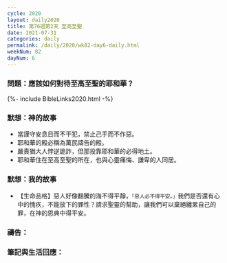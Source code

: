 ```yaml
---
cycle: 2020
layout: daily2020
title: 第76週第2天 至高至聖
date: 2021-07-31
categories: daily
permalink: /daily/2020/wk82-day6-daily.html
weekNum: 82
dayNum: 6
---
```


### 問題：應該如何對待至高至聖的耶和華？

{%- include BibleLinks2020.html -%}

### 默想：神的故事
+ 當謹守安息日而不干犯，禁止己手而不作惡。
+ 耶和華的殿必稱為萬民禱告的殿。
+ 嚴責猶大人悖逆詭詐，但那投靠耶和華的必得地土。
+ 耶和華住在至高至聖的所在，也與心靈痛悔、謙卑的人同居。

### 默想：我的故事
+ 【生命品格】惡人好像翻騰的海不得平靜，`「惡人必不得平安。」`我們是否還有心中的愧疚，不能放下的罪性？請求聖靈的幫助，讓我們可以棄絕纏累自己的罪，在神的恩典中得平安。

### 禱告：

### 筆記與生活回應：
